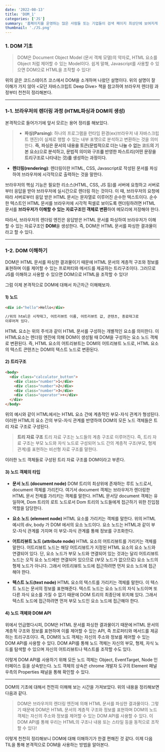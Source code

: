 ```yaml
---
date: '2022-08-13'
title: 'DOM_1'
categories: ['JS']
summary: '홈페이지를 운영하는 많은 사람들 또는 기업들이 검색 페이지 최상단에 보여지게 하기 위해 어떤 최적화 작업을 하는지 알아보자.'
thumbnail: './JS.png'
---
```


### 1. DOM 기초

> DOM은 Document Object Model (문서 객체 모델)의 약자로, HTML 요소를 Object 처럼 제어할 수 있는 Model이다. 쉽게 말해, Javascript를 사용할 수 있으면 DOM으로 HTML을 조작할 수 있다!

위의 글은 코드스테이츠 코스에서 DOM을 소개하며 나왔던 설명이다. 위의 설명이 잘 이해가 가지 않아 <모던 자바스크립트 Deep Dive> 책을 참고하여 브라우저 렌더링 과정부터 천천히 정리해본다.

---

### 1-1. 브라우저의 렌더링 과정 (HTML파싱과 DOM의 생성)

본격적으로 들어가기에 앞서 모르는 용어 정리를 해보았다.

> - **파싱(Parsing)**: 하나의 프로그램을 런타임 환경(ex)브라우저 내 자바스크립트 엔진)이 실제로 행할 수 있는 내부 포맷으로 분석하고 변환하는 것을 의미한다. **즉, 파싱은 문서의 내용을 토큰(문법적으로 더는 나눌 수 없는 코드의 기본 요소)으로 분석하고, 문법적 의미와 구조를 반영한 파스트리(어떤 문장을 트리구조로 나타내는 것)를 생성하는 과정이다.**

- **렌더링(rendering)**: 렌더링이란 HTML, CSS, Javascript로 작성된 문서를 파싱하여 브라우저에 시각적으로 출력하는 것을 말한다.

브라우저의 핵심 기능은 필요한 리소스(HTML, CSS, JS 등)를 서버에 요청하고 서버로부터 응답을 받아 브라우저에 실시간으로 렌더링 하는 것이다.
이 때, 브라우저의 요청에 따라 서버로부터 응답 받은 HTML 문서는 문자열로 이루어진 순수한 텍스트이다. 순수한 텍스트인 HTML 문서를 브라우저에 시각적 픽셀로 보이도록 렌더링하려면 HTML 문서를 **브라우저가 이해할 수 있는 자료구조인 객체로 변환**하여 메모리에 저장해야 한다.

따라서, 브라우저의 렌더링 엔진은 응답받은 HTML 문서를 파싱하여 브라우저가 이해할 수 있는 자료구조인 **DOM**을 생성한다.
즉, DOM은 HTML 문서를 파싱한 결과물이라고 할 수 있다.

---

### 1-2. DOM 이해하기

DOM은 HTML 문서를 파싱한 결과물이기 때문에 HTML 문서의 계층적 구조와 정보를 표현하며 이를 제어할 수 있는 프로퍼티와 메서드를 제공하는 트리구조이다. 그러므로 JS를 이해하고 사용할 수 있으면 DOM으로 HTML을 조작할 수 있다!

그럼 이제 본격적으로 DOM에 대해서 차근차근 이해해보자.

#### 1) 노드

```html
<div id="hello">Hello</div>

//위의 html은 시작태그, 어트리뷰트 이름, 어트리뷰트 값, 콘텐츠, 종료태그로
이루어져 있다.
```

HTML 요소는 위의 주석과 같이 HTML 문서를 구성하는 개별적인 요소를 의미한다.
이 HTML요소는 렌더링 엔진에 의해 DOM이 생성될 때 DOM을 구성하는 요소 노드 객체로 변환된다.
즉, HTML 요소의 어트리뷰트는 DOM의 어트리뷰트 노드로, HTML 요소의 텍스트 콘텐츠는 DOM의 텍스트 노드로 변환된다.

#### 2) 트리구조

```HTML
<body>
  <div class="calculator_button">
    <div class="number">1</div>
    <div class="number">2</div>
    <div class="number">3</div>
    <div class="operator">+</div>
  </div>
</body>
```

위의 예시와 같이 HTML에서는 HTML 요소 간에 계층적인 부모-자식 관계가 형성된다.
이러한 HTML의 요소 간의 부모-자식 관계를 반영하여 DOM의 모든 노드 객체들은 트리 자료 구조로 구성된다.

> **트리 자료 구조**
> 트리 자료 구조는 노드들의 계층 구조로 이루어진다.
> 즉, 트리 자료 구조는 부모 노드와 자식 노드로 구성되어 노드 간의 계층적 구조(부모, 형제 관계)를 표현하는 비선형 자료 구조를 말한다.

이러한 노드 객체들로 구성된 트리 자료 구조를 DOM이라고 부른다.

#### 3) 노드 객체의 타입

- **문서 노드 (document node)**
  DOM 트리의 최상위에 존재하는 루트 노드로서, document 객체를 가리킨다. 여기서 document 객체는 브라우저가 렌더링한 HTML 문서 전체를 가리키는 객체를 말한다.
  HTML 문서당 document 객체는 유일하며, Dom 트리의 로트 노드로서 Dom 트리의 노드들에게 접근하기 위한 진입점 역할을 담당한다.

- **요소 노드 (element node)**
  HTML 요소를 가리키는 객체를 말한다. 위의 HTML 예시의 div, body 가 DOM 에서의 요소 노드이다. 요소 노드는 HTML과 같이 부모-자식 관계를 가지며 이 부모-자식 관계를 통해 정보를 구조화한다.

- **어트리뷰트 노드 (attribute node)**
  HTML 요소의 어트리뷰트를 가리키는 객체를 말한다. 어트리뷰트 노드는 해당 어트리뷰트가 지정된 HTML 요소의 요소 노드와 연결되어 있다. 단, 요소 노드가 부모 노드와 연결되어 있는 것과는 달리 어트리뷰트 노드는 오직 요소 노드에만 연결되어 있으므로 (부모 노드가 없으므로) 요소 노드의 형제 노드가 아니다. 그래서 어트리뷰트 노드에 접근하려면 먼저 요소 노드에 접근해야 한다.

- **텍스트 노드(text node)**
  HTML 요소의 텍스트를 가리키는 객체를 말한다. 이 텍스트 노드는 문서의 정보를 표현해준다. 텍스트 노드는 요소 노드의 자식 노드이며 또다른 자식 요소를 가질 수 없기 때문에 DOM 트리의 최종단에 위치해 있다. 그래서 텍스트 노드에 접근하려면 먼저 부모 노드인 요소 노드에 접근해야 한다.

#### 4) 노드 객체와 DOM API

위에서 언급했다시피, DOM은 HTML 문서를 파싱한 결과물이기 때문에 HTML 문서의 계층적 구조와 정보를 표현하며 이를 제어할 수 있는 API, 즉 프로퍼티와 메서드를 제공하는 트리구조이다. 즉, DOM의 노드 객체는 자신의 주소와 정보를 제어할 수 있는 DOM API를 사용할 수 있다.
DOM API를 통해 노드 객체는 자신의 부모, 형제, 자식 노드를 탐색할 수 있으며 자신의 어트리뷰트나 텍스트를 조작할 수도 있다.

이렇게 DOM API를 사용하기 위해 모든 노드 객체는 Object, EventTarget, Node 인터페이스 등을 상속받는다. 노드 객체의 상속은 chrome 개발자 도구의 Element 패널 우측의 Properties 패널을 통해 확인할 수 있다.

---

DOM의 기초에 대해서 천천히 이해해 보는 시간을 가져보았다. 위의 내용을 정리해보면 다음과 같다.

> DOM은 브라우저의 렌더링 엔진에 의해 HTML 문서를 파싱한 결과물이다.
> 그렇기 때문에 DOM은 HTML 문서의 계층적 구조와 정보를 표현하며 DOM의 노드 객체는 자신의 주소와 정보를 제어할 수 있는 DOM API를 사용할 수 있다.
> 이 DOM API를 통해 우리는 HTML의 구조나 내용 또는 스타일 등을 동적으로 조작할 수 있다!

이렇게 천천히 정리해보니 DOM에 대해 이해하기가 한결 편해진 것 같다. 이제 다음 TIL을 통해 본격적으로 DOM을 사용하는 방법을 알아본다.
